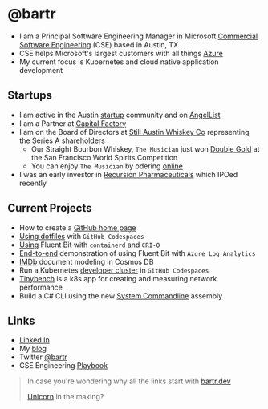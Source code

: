 # @bartr

- I am a Principal Software Engineering Manager in Microsoft [Commercial Software Engineering](https://bartr.dev/cse) (CSE) based in Austin, TX
- CSE helps Microsoft's largest customers with all things [Azure](https://bartr.dev/azure)
- My current focus is Kubernetes and cloud native application development

## Startups

- I am active in the Austin [startup](https://bartr.dev/cf) community and on [AngelList](https://bartr.dev/angellist)
- I am a Partner at [Capital Factory](https://bartr.dev/cf)
- I am on the Board of Directors at [Still Austin Whiskey Co](https://bartr.dev/still) representing the Series A shareholders
  - Our Straight Bourbon Whiskey, `The Musician` just won [Double Gold](https://bartr.dev/gold) at the San Francisco World Spirits Competition
  - You can enjoy `The Musician` by odering [online](https://bartr.dev/shop)
- I was an early investor in [Recursion Pharmaceuticals](https://bartr.dev/rxrx) which IPOed recently

## Current Projects

- How to create a [GitHub home page](https://bartr.dev/gh-home)
- [Using dotfiles](https://bartr.dev/dotfiles) with `GitHub Codespaces`
- [Using](https://bartr.dev/blog/fb-cri) Fluent Bit with `containerd` and `CRI-O`
- [End-to-end](https://bartr.dev/blog/fbla) demonstration of using Fluent Bit with `Azure Log Analytics`
- [IMDb](https://bartr.dev/blog/imdb) document modeling in Cosmos DB
- Run a Kubernetes [developer cluster](https://bartr.dev/kcs) in `GitHub Codespaces`
- [Tinybench](https://bartr.dev/tinybench) is a k8s app for creating and measuring network performance
- Build a C# CLI using the new [System.Commandline](https://bartr.dev/scl) assembly

## Links

- [Linked In](https://bartr.dev/linkedin)
- My [blog](https://bartr.dev/blog)
- Twitter [@bartr](https://bartr.dev/twitter)
- CSE Engineering [Playbook](https://bartr.dev/playbook)

> In case you're wondering why all the links start with [bartr.dev](https://bartr.dev)
>
> [Unicorn](https://bartr.dev/blog/tech) in the making?

<!--
[![My GitHub Stats](https://github-readme-stats.vercel.app/api?include_all_commits=true&count_private=true&username=bartr)](https://github.com/bartr/bartr)
-->
